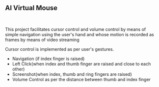## AI  Virtual Mouse
<br>
<p>This project facilitates cursor control and volume control by means of simple navigation using the user's hand and whose motion is recorded as frames by means of video streaming</p>
<p> Cursor control is implemented as per user's gestures.<The gestures and respective mouse controk are as follows.<br>
  <ul>
    <li>Navigation (if index finger is raised)</li>
    <li>Left Click(when index and thumb finger are raised and close to each other)</li>
    <li>Screenshot(when index, thumb and ring fingers are raised) </li>
    <li>Volume Control as per the distance between thumb and index finger </li>
    </ul>
    </p>

